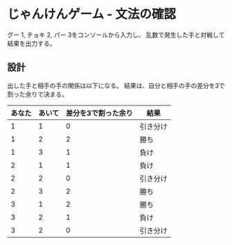 # じゃんけんゲーム - 文法の確認
グー 1, チョキ 2, パー 3をコンソールから入力し、
乱数で発生した手と対戦して結果を出力する。

## 設計
出した手と相手の手の関係は以下になる。
結果は、自分と相手の手の差分を3で割った余りで決まる。

|  あなた  |  あいて  | 差分を3で割った余り | 結果 |
| ---- | ---- | ---- | ---- |
|  1  |  1  | 0 | 引き分け |
|  1  |  2  | 2 | 勝ち |
|  1  |  3  | 1 | 負け |
|  2  |  1  | 1 | 負け |
|  2  |  2  | 0 | 引き分け |
|  2  |  3  | 2 | 勝ち |
|  3  |  1  | 2 | 勝ち |
|  3  |  2  | 1 | 負け |
|  3  |  2  | 0 | 引き分け |
